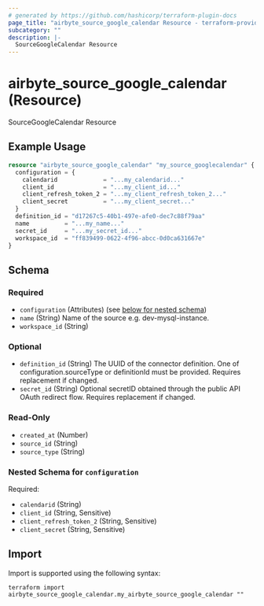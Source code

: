 ```yaml
---
# generated by https://github.com/hashicorp/terraform-plugin-docs
page_title: "airbyte_source_google_calendar Resource - terraform-provider-airbyte"
subcategory: ""
description: |-
  SourceGoogleCalendar Resource
---
```


# airbyte_source_google_calendar (Resource)

SourceGoogleCalendar Resource

## Example Usage

```terraform
resource "airbyte_source_google_calendar" "my_source_googlecalendar" {
  configuration = {
    calendarid             = "...my_calendarid..."
    client_id              = "...my_client_id..."
    client_refresh_token_2 = "...my_client_refresh_token_2..."
    client_secret          = "...my_client_secret..."
  }
  definition_id = "d17267c5-40b1-497e-afe0-dec7c88f79aa"
  name          = "...my_name..."
  secret_id     = "...my_secret_id..."
  workspace_id  = "ff839499-0622-4f96-abcc-0d0ca631667e"
}
```

<!-- schema generated by tfplugindocs -->
## Schema

### Required

- `configuration` (Attributes) (see [below for nested schema](#nestedatt--configuration))
- `name` (String) Name of the source e.g. dev-mysql-instance.
- `workspace_id` (String)

### Optional

- `definition_id` (String) The UUID of the connector definition. One of configuration.sourceType or definitionId must be provided. Requires replacement if changed.
- `secret_id` (String) Optional secretID obtained through the public API OAuth redirect flow. Requires replacement if changed.

### Read-Only

- `created_at` (Number)
- `source_id` (String)
- `source_type` (String)

<a id="nestedatt--configuration"></a>
### Nested Schema for `configuration`

Required:

- `calendarid` (String)
- `client_id` (String, Sensitive)
- `client_refresh_token_2` (String, Sensitive)
- `client_secret` (String, Sensitive)

## Import

Import is supported using the following syntax:

```shell
terraform import airbyte_source_google_calendar.my_airbyte_source_google_calendar ""
```
